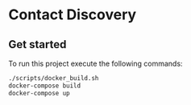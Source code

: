 # Contact Discovery

## Get started
To run this project execute the following commands:

```bash
./scripts/docker_build.sh
docker-compose build
docker-compose up
```